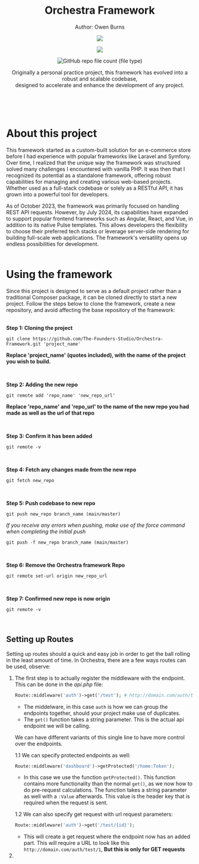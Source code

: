 <h1 align="center">
 Orchestra Framework
</h1>
<p align="center">
 Author: Owen Burns
</p> 
<p align="center">
 <img src="https://owenburns.co.za/Orchestra/content/ink&quil.svg"/>
</p>

<p align="center">
 <img src="https://img.shields.io/github/repo-size/creator-solutions/Orchestra-Framework" />
</p>
<p align="center">
 <img alt="GitHub repo file count (file type)" src="https://img.shields.io/github/directory-file-count/creator-solutions/Orchestra-Framework">
</p>

<p align="center">Originally a personal practice project, this framework has evolved into a robust and scalable codebase,<br>designed to accelerate and enhance the development of any project.</p>   
<br/><br/><br/>

# About this project
This framework started as a custom-built solution for an e-commerce store before I had experience with popular frameworks like Laravel and Symfony. Over time, I realized that the unique way the framework was structured solved many challenges I encountered with vanilla PHP. It was then that I recognized its potential as a standalone framework, offering robust capabilities for managing and creating various web-based projects. Whether used as a full-stack codebase or solely as a RESTful API, it has grown into a powerful tool for developers.

As of October 2023, the framework was primarily focused on handling REST API requests. However, by July 2024, its capabilities have expanded to support popular frontend frameworks such as Angular, React, and Vue, in addition to its native Pulse templates. This allows developers the flexibility to choose their preferred tech stacks or leverage server-side rendering for building full-scale web applications. The framework's versatility opens up endless possibilities for development.
<br/><br/>

# Using the framework
Since this project is designed to serve as a default project rather than a traditional Composer package, it can be cloned directly to start a new project. Follow the steps below to clone the framework, create a new repository, and avoid affecting the base repository of the framework:      
<br/>

**Step 1: Cloning the project**
```
git clone https://github.com/The-Founders-Studio/Orchestra-Framework.git 'project_name'
```
__Replace 'project_name' (quotes included), with the name of the project you wish to build.__  

<br/>

**Step 2: Adding the new repo**  
```
git remote add 'repo_name' 'new_repo_url'
```
__Replace 'repo_name' and 'repo_url' to the name of the new repo you had made as well as the url of that repo__  

<br/>

**Step 3: Confirm it has been added**
```
git remote -v
```  

<br/>

**Step 4: Fetch any changes made from the new repo**
```
git fetch new_repo
```  

<br/>

**Step 5: Push codebase to new repo**
```
git push new_repo branch_name (main/master)
```
*If you receive any errors when pushing, make use of the force command when completing the initial push*
```
git push -f new_repo branch_name (main/master)
```  

<br/>

**Step 6: Remove the Orchestra framework Repo**
```
git remote set-url origin new_repo_url
```  

<br/>

**Step 7: Confirmed new repo is now origin**
```
git remote -v
```  

<br/>

## Setting up Routes
Setting up routes should a quick and easy job in order to get the ball rolling in the least amount of time. In Orchestra, there are a few ways routes can be used, observe:

1. The first step is to actually register the middleware with the endpoint. This can be done in the *api.php* file:
   ```php
   Route::middleware('auth')->get('/test'); # http://domain.com/auth/test
   ```
   - The middelware, in this case ```auth``` is how we can group the endpoints together, should your project make use of duplicates.
   - The ```get()``` function takes a string parameter. This is the actual api endpoint we will be calling.
  
   We can have different variants of this single line to have more control over the endpoints.
   
   1.1 We can specify protected endpoints as well:
   ```php
   Route::middleware('dashboard')->getProtected('/home:Token');
   ```
   - In this case we use the function ```getProtected()```. This function contains more functionality than the normal ```get()```, as we now how to do pre-request calculations. The function takes a string parameter as well with a ```:Value``` afterwards. This value is the header key that is required when the request is sent. 

   1.2 We can also specify get request with url request parameters:
   ```php
   Route::middleware('auth')->get('/test/{id}');
   ```
   - This will create a get request where the endpoint now has an added part. This will require a URL to look like this ```http://domain.com/auth/test/1```, __But this is only for GET requests__
   

3. 

